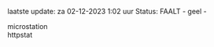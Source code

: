 laatste update: 
za 02-12-2023  1:02   uur 
Status: FAALT - geel - 
<div class="service Y">microstation</div><div class="service G">httpstat</div>